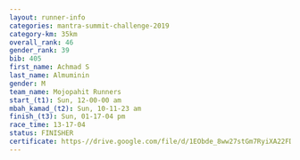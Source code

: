 ```yaml
---
layout: runner-info 
categories: mantra-summit-challenge-2019 
category-km: 35km 
overall_rank: 46
gender_rank: 39
bib: 405
first_name: Achmad S
last_name: Almuminin
gender: M
team_name: Mojopahit Runners
start_(t1): Sun, 12-00-00 am
mbah_kamad_(t2): Sun, 10-11-23 am
finish_(t3): Sun, 01-17-04 pm
race_time: 13-17-04
status: FINISHER
certificate: https-//drive.google.com/file/d/1EObde_8ww27stGm7RyiXA22FDDJxJvio/view?usp=sharing
---
```

